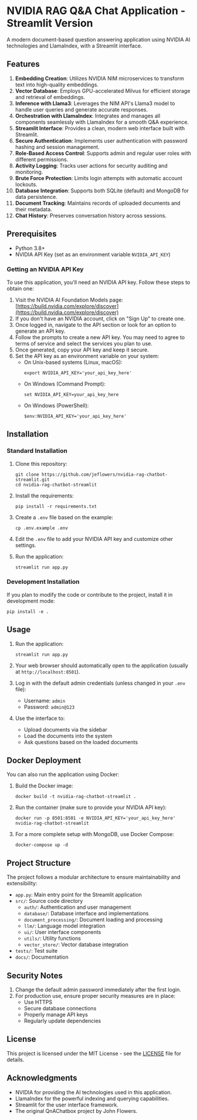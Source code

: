 # NVIDIA RAG Q&A Chat Application - Streamlit Version

A modern document-based question answering application using NVIDIA AI technologies and LlamaIndex, with a Streamlit interface.

## Features

1. **Embedding Creation**: Utilizes NVIDIA NIM microservices to transform text into high-quality embeddings.
2. **Vector Database**: Employs GPU-accelerated Milvus for efficient storage and retrieval of embeddings.
3. **Inference with Llama3**: Leverages the NIM API's Llama3 model to handle user queries and generate accurate responses.
4. **Orchestration with LlamaIndex**: Integrates and manages all components seamlessly with LlamaIndex for a smooth Q&A experience.
5. **Streamlit Interface**: Provides a clean, modern web interface built with Streamlit.
6. **Secure Authentication**: Implements user authentication with password hashing and session management.
7. **Role-Based Access Control**: Supports admin and regular user roles with different permissions.
8. **Activity Logging**: Tracks user actions for security auditing and monitoring.
9. **Brute Force Protection**: Limits login attempts with automatic account lockouts.
10. **Database Integration**: Supports both SQLite (default) and MongoDB for data persistence.
11. **Document Tracking**: Maintains records of uploaded documents and their metadata.
12. **Chat History**: Preserves conversation history across sessions.

## Prerequisites

- Python 3.8+
- NVIDIA API Key (set as an environment variable `NVIDIA_API_KEY`)

### Getting an NVIDIA API Key

To use this application, you'll need an NVIDIA API key. Follow these steps to obtain one:

1. Visit the NVIDIA AI Foundation Models page: [https://build.nvidia.com/explore/discover](https://build.nvidia.com/explore/discover)
2. If you don't have an NVIDIA account, click on "Sign Up" to create one.
3. Once logged in, navigate to the API section or look for an option to generate an API key.
4. Follow the prompts to create a new API key. You may need to agree to terms of service and select the services you plan to use.
5. Once generated, copy your API key and keep it secure.
6. Set the API key as an environment variable on your system:
   - On Unix-based systems (Linux, macOS):
     ```
     export NVIDIA_API_KEY='your_api_key_here'
     ```
   - On Windows (Command Prompt):
     ```
     set NVIDIA_API_KEY=your_api_key_here
     ```
   - On Windows (PowerShell):
     ```
     $env:NVIDIA_API_KEY='your_api_key_here'
     ```

## Installation

### Standard Installation

1. Clone this repository:
   ```
   git clone https://github.com/jeflowers/nvidia-rag-chatbot-streamlit.git
   cd nvidia-rag-chatbot-streamlit
   ```

2. Install the requirements:
   ```
   pip install -r requirements.txt
   ```

3. Create a `.env` file based on the example:
   ```
   cp .env.example .env
   ```
   
4. Edit the `.env` file to add your NVIDIA API key and customize other settings.

5. Run the application:
   ```
   streamlit run app.py
   ```

### Development Installation

If you plan to modify the code or contribute to the project, install it in development mode:

```
pip install -e .
```

## Usage

1. Run the application:
   ```
   streamlit run app.py
   ```

2. Your web browser should automatically open to the application (usually at `http://localhost:8501`).

3. Log in with the default admin credentials (unless changed in your `.env` file):
   - Username: `admin`
   - Password: `admin@123`

4. Use the interface to:
   - Upload documents via the sidebar
   - Load the documents into the system
   - Ask questions based on the loaded documents

## Docker Deployment

You can also run the application using Docker:

1. Build the Docker image:
   ```
   docker build -t nvidia-rag-chatbot-streamlit .
   ```

2. Run the container (make sure to provide your NVIDIA API key):
   ```
   docker run -p 8501:8501 -e NVIDIA_API_KEY='your_api_key_here' nvidia-rag-chatbot-streamlit
   ```

3. For a more complete setup with MongoDB, use Docker Compose:
   ```
   docker-compose up -d
   ```

## Project Structure

The project follows a modular architecture to ensure maintainability and extensibility:

- `app.py`: Main entry point for the Streamlit application
- `src/`: Source code directory
  - `auth/`: Authentication and user management
  - `database/`: Database interface and implementations
  - `document_processing/`: Document loading and processing
  - `llm/`: Language model integration
  - `ui/`: User interface components
  - `utils/`: Utility functions
  - `vector_store/`: Vector database integration
- `tests/`: Test suite
- `docs/`: Documentation

## Security Notes

1. Change the default admin password immediately after the first login.
2. For production use, ensure proper security measures are in place:
   - Use HTTPS
   - Secure database connections
   - Properly manage API keys
   - Regularly update dependencies

## License

This project is licensed under the MIT License - see the [LICENSE](LICENSE) file for details.

## Acknowledgments

- NVIDIA for providing the AI technologies used in this application.
- LlamaIndex for the powerful indexing and querying capabilities.
- Streamlit for the user interface framework.
- The original QnAChatbox project by John Flowers.